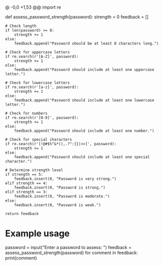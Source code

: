 @ -0,0 +1,53 @@
import re

def assess_password_strength(password):
    strength = 0
    feedback = []

    # Check length
    if len(password) >= 8:
        strength += 1
    else:
        feedback.append("Password should be at least 8 characters long.")

    # Check for uppercase letters
    if re.search(r'[A-Z]', password):
        strength += 1
    else:
        feedback.append("Password should include at least one uppercase letter.")

    # Check for lowercase letters
    if re.search(r'[a-z]', password):
        strength += 1
    else:
        feedback.append("Password should include at least one lowercase letter.")

    # Check for numbers
    if re.search(r'[0-9]', password):
        strength += 1
    else:
        feedback.append("Password should include at least one number.")

    # Check for special characters
    if re.search(r'[!@#$%^&*(),.?":{}|<>]', password):
        strength += 1
    else:
        feedback.append("Password should include at least one special character.")

    # Determine strength level
    if strength == 5:
        feedback.insert(0, "Password is very strong.")
    elif strength == 4:
        feedback.insert(0, "Password is strong.")
    elif strength == 3:
        feedback.insert(0, "Password is moderate.")
    else:
        feedback.insert(0, "Password is weak.")

    return feedback

# Example usage
password = input("Enter a password to assess: ")
feedback = assess_password_strength(password)
for comment in feedback:
    print(comment)
